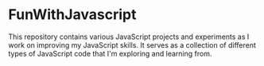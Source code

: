 # FunWithJavascript

This repository contains various JavaScript projects and experiments as I work on improving my JavaScript skills. It serves as a collection of different types of JavaScript code that I'm exploring and learning from.
